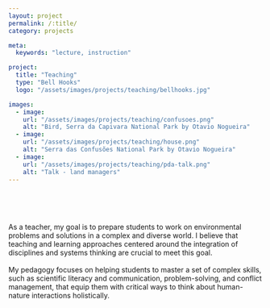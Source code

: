 ```yaml
---
layout: project
permalink: /:title/
category: projects

meta:
  keywords: "lecture, instruction"

project:
  title: "Teaching"
  type: "Bell Hooks"
  logo: "/assets/images/projects/teaching/bellhooks.jpg"

images:
  - image:
    url: "/assets/images/projects/teaching/confusoes.png"
    alt: "Bird, Serra da Capivara National Park by Otavio Nogueira"
  - image:
    url: "/assets/images/projects/teaching/house.png"
    alt: "Serra das Confusões National Park by Otavio Nogueira"
  - image:
    url: "/assets/images/projects/teaching/pda-talk.png"
    alt: "Talk - land managers"
---
```

<p style="padding-top:50px">

<p>
 As a teacher, my goal is to prepare students to work on environmental problems and solutions in a complex and diverse world. I believe that teaching and learning approaches centered around the integration of disciplines and systems thinking are crucial to meet this goal.
<br>
<br>
My pedagogy focuses on helping students to master a set of complex skills, such as scientific literacy and communication, problem-solving, and conflict management, that equip them with critical ways to think about human-nature interactions holistically.
</p>
